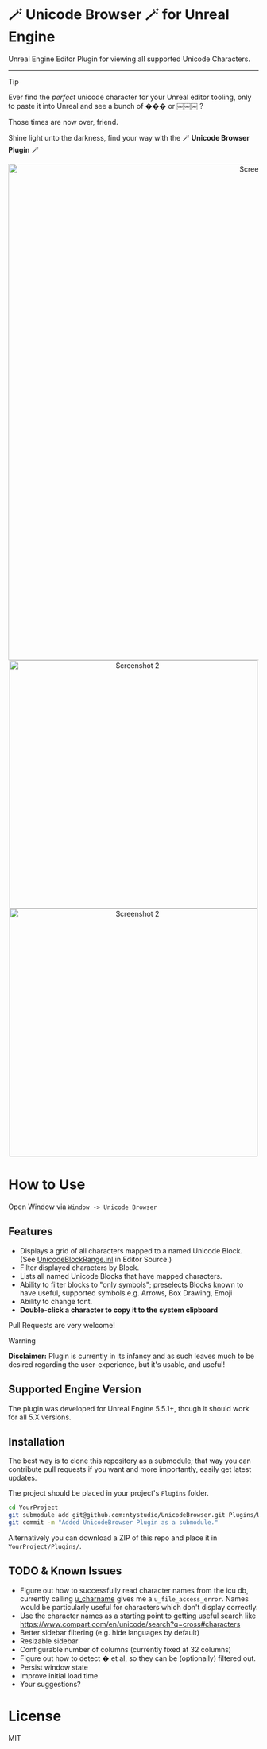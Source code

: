 # 🪄 Unicode Browser 🪄 for Unreal Engine

Unreal Engine Editor Plugin for viewing all supported Unicode Characters.

----
> [!TIP]
> Ever find the *perfect* unicode character for your Unreal editor tooling, only to paste it into Unreal and see a bunch of ��� or ￼￼￼ ?
> 
> Those times are now over, friend.
> 
> Shine light unto the darkness, find your way with the 🪄 **Unicode Browser Plugin** 🪄

<div align="center">
<img src="https://github.com/user-attachments/assets/ac6a1e00-3b38-4d3a-b607-fa6a8cf62a36" alt="Screenshot 1" width="1000px">
<img src="https://github.com/user-attachments/assets/6e5ccb9e-e4b6-4a8f-87b8-dfd163a55291" alt="Screenshot 2" width="500px">
<img src="https://github.com/user-attachments/assets/048f77a6-9d9a-4471-981e-3102d21099b8" alt="Screenshot 2" width="500px">

</div>

# How to Use

Open Window via `Window -> Unicode Browser`

## Features

* Displays a grid of all characters mapped to a named Unicode Block. (See [UnicodeBlockRange.inl](https://github.com/EpicGames/UnrealEngine/blob/585df42eb3a391efd295abd231333df20cddbcf3/Engine/Source/Runtime/SlateCore/Public/Fonts/UnicodeBlockRange.inl) in Editor Source.)
* Filter displayed characters by Block.
* Lists all named Unicode Blocks that have mapped characters.
* Ability to filter blocks to "only symbols"; preselects Blocks known to have useful, supported symbols e.g. Arrows, Box Drawing, Emoji
* Ability to change font.
* **Double-click a character to copy it to the system clipboard**

Pull Requests are very welcome!

> [!WARNING]
> **Disclaimer:** Plugin is currently in its infancy and as such leaves much to be desired regarding the user-experience, but it's usable, and useful!

## Supported Engine Version

The plugin was developed for Unreal Engine 5.5.1+, though it should work for all 5.X versions.

## Installation

The best way is to clone this repository as a submodule; that way you can contribute
pull requests if you want and more importantly, easily get latest updates.
 
The project should be placed in your project's `Plugins` folder.

```bash
cd YourProject
git submodule add git@github.com:ntystudio/UnicodeBrowser.git Plugins/UnicodeBrowser
git commit -m "Added UnicodeBrowser Plugin as a submodule."
```

Alternatively you can download a ZIP of this repo and place it in `YourProject/Plugins/`.

## TODO & Known Issues

* Figure out how to successfully read character names from the icu db, currently calling [u_charname](https://github.com/unicode-org/icu/blob/f8aa68b0c1c9584633e7a61157185f1a2c275f58/icu4c/source/common/unames.cpp#L1450) gives me a `u_file_access_error`. Names would be particularly useful for characters which don't display correctly. 
* Use the character names as a starting point to getting useful search like https://www.compart.com/en/unicode/search?q=cross#characters
* Better sidebar filtering (e.g. hide languages by default)
* Resizable sidebar
* Configurable number of columns (currently fixed at 32 columns)
* Figure out how to detect � et al, so they can be (optionally) filtered out.
* Persist window state
* Improve initial load time
* Your suggestions?

# License

MIT
